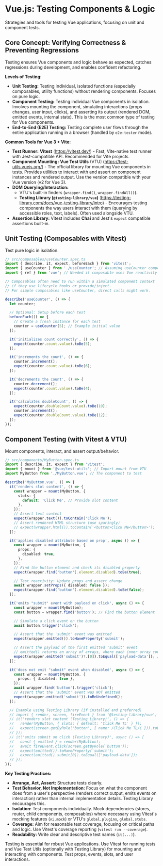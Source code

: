 # Vue.js: Testing Components & Logic

Strategies and tools for testing Vue applications, focusing on unit and component tests.

## Core Concept: Verifying Correctness & Preventing Regressions

Testing ensures Vue components and logic behave as expected, catches regressions during development, and enables confident refactoring.

**Levels of Testing:**

*   **Unit Testing:** Testing individual, isolated functions (especially composables, utility functions) without rendering components. Focuses on pure logic.
*   **Component Testing:** Testing individual Vue components in isolation. Involves mounting the component, simulating interactions (props changes, user input, clicks), and asserting its output (rendered DOM, emitted events, internal state). This is the most common type of testing for Vue components.
*   **End-to-End (E2E) Testing:** Testing complete user flows through the entire application running in a browser (handled by `e2e-tester` mode).

**Common Tools for Vue 3 + Vite:**

*   **Test Runner:** **Vitest** (https://vitest.dev/) - Fast, Vite-native test runner with Jest-compatible API. Recommended for Vite projects.
*   **Component Mounting:** **Vue Test Utils** (VTU) (https://test-utils.vuejs.org/) - The official library for mounting Vue components in tests. Provides utilities to interact with and assert on component instances and rendered output. Use the version compatible with your Vue version (v2 for Vue 3).
*   **DOM Querying/Interaction:**
    *   VTU's built-in finders (`wrapper.find()`, `wrapper.findAll()`).
    *   **Testing Library (`@testing-library/vue`)** (https://testing-library.com/docs/vue-testing-library/intro) - Encourages testing components the way users interact with them (querying by accessible roles, text, labels). Often used alongside VTU.
*   **Assertion Library:** Vitest includes **Chai** and Jest's `expect` compatible assertions built-in.

## Unit Testing (Composables with Vitest)

Test pure logic in isolation.

```typescript
// src/composables/useCounter.spec.ts
import { describe, it, expect, beforeEach } from 'vitest';
import { useCounter } from './useCounter'; // Assuming useCounter composable exists
import { ref } from 'vue'; // Needed if composable uses Vue reactivity internally

// Composables often need to run within a simulated component context
// if they use lifecycle hooks or provide/inject.
// For simple composables like useCounter, direct calls might work.

describe('useCounter', () => {
  let counter;

  // Optional: Setup before each test
  beforeEach(() => {
    // Create a fresh instance for each test
    counter = useCounter(5); // Example initial value
  });

  it('initializes count correctly', () => {
    expect(counter.count.value).toBe(5);
  });

  it('increments the count', () => {
    counter.increment();
    expect(counter.count.value).toBe(6);
  });

  it('decrements the count', () => {
    counter.decrement();
    expect(counter.count.value).toBe(4);
  });

  it('calculates doubleCount', () => {
    expect(counter.doubleCount.value).toBe(10);
    counter.increment();
    expect(counter.doubleCount.value).toBe(12);
  });
});
```

## Component Testing (with Vitest & VTU)

Mount components, interact, and assert output/behavior.

```typescript
// src/components/MyButton.spec.ts
import { describe, it, expect } from 'vitest';
import { mount } from '@vue/test-utils'; // Import mount from VTU
import MyButton from './MyButton.vue'; // The component to test

describe('MyButton.vue', () => {
  it('renders slot content', () => {
    const wrapper = mount(MyButton, {
      slots: {
        default: 'Click Me', // Provide slot content
      },
    });
    // Assert text content
    expect(wrapper.text()).toContain('Click Me');
    // Assert rendered HTML structure (use sparingly)
    // expect(wrapper.html()).toContain('<button>Click Me</button>');
  });

  it('applies disabled attribute based on prop', async () => {
    const wrapper = mount(MyButton, {
      props: {
        disabled: true,
      },
    });
    // Find the button element and check its disabled property
    expect(wrapper.find('button').element.disabled).toBe(true);

    // Test reactivity: Update props and assert change
    await wrapper.setProps({ disabled: false });
    expect(wrapper.find('button').element.disabled).toBe(false);
  });

  it('emits "submit" event with payload on click', async () => {
    const wrapper = mount(MyButton);
    const button = wrapper.find('button'); // Find the button element

    // Simulate a click event on the button
    await button.trigger('click');

    // Assert that the 'submit' event was emitted
    expect(wrapper.emitted()).toHaveProperty('submit');

    // Assert the payload of the first emitted 'submit' event
    // emitted() returns an array of arrays, where each inner array contains the arguments for one emission
    expect(wrapper.emitted('submit')?.[0]).toEqual(['payload-data']); // Assuming 'payload-data' is the expected payload
  });

  it('does not emit "submit" event when disabled', async () => {
    const wrapper = mount(MyButton, {
      props: { disabled: true },
    });
    await wrapper.find('button').trigger('click');
    // Assert that the 'submit' event was NOT emitted
    expect(wrapper.emitted('submit')).toBeUndefined();
  });

  // Example using Testing Library (if installed and preferred)
  // import { render, screen, fireEvent } from '@testing-library/vue';
  // it('renders slot content (Testing Library)', () => {
  //   render(MyButton, { slots: { default: 'Click Me TL' } });
  //   expect(screen.getByRole('button', { name: /Click Me TL/i })).toBeInTheDocument();
  // });
  // it('emits submit on click (Testing Library)', async () => {
  //   const { emitted } = render(MyButton);
  //   await fireEvent.click(screen.getByRole('button'));
  //   expect(emitted()).toHaveProperty('submit');
  //   expect(emitted().submit[0]).toEqual(['payload-data']);
  // });
});
```

**Key Testing Practices:**

*   **Arrange, Act, Assert:** Structure tests clearly.
*   **Test Behavior, Not Implementation:** Focus on what the component does from a user's perspective (renders correct output, emits events on interaction) rather than internal implementation details. Testing Library encourages this.
*   **Isolation:** Test components individually. Mock dependencies (stores, router, child components, composables) where necessary using Vitest's mocking features (`vi.mock`) or VTU's `global.plugins`, `global.stubs`.
*   **Coverage:** Aim for reasonable test coverage, focusing on critical paths and logic. Use Vitest's coverage reporting (`vitest run --coverage`).
*   **Readability:** Write clear and descriptive test names (`it(...)`).

Testing is essential for robust Vue applications. Use Vitest for running tests and Vue Test Utils (optionally with Testing Library) for mounting and interacting with components. Test props, events, slots, and user interactions.
